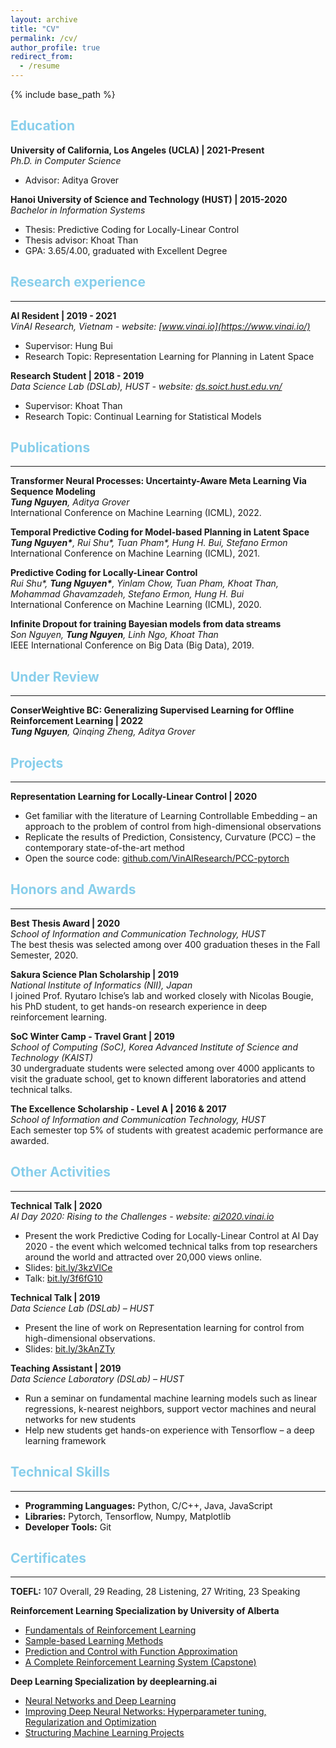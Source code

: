 ```yaml
---
layout: archive
title: "CV"
permalink: /cv/
author_profile: true
redirect_from:
  - /resume
---
```


{% include base_path %}

<!-- Education
====== -->
<h2 style="color:#87CEEB">Education</h2>

**University of California, Los Angeles (UCLA) | 2021-Present**   
*Ph.D. in Computer Science*
  * Advisor: Aditya Grover

**Hanoi University of Science and Technology (HUST) | 2015-2020**   
*Bachelor in Information Systems*
  * Thesis: Predictive Coding for Locally-Linear Control
  * Thesis advisor: Khoat Than
  * GPA: 3.65/4.00, graduated with Excellent Degree

<!-- Research experience
====== -->
<h2 style="color:#87CEEB">Research experience</h2>
<hr>

**AI Resident | 2019 - 2021**   
*VinAI Research, Vietnam - website: [www.vinai.io](https://www.vinai.io/)*
  * Supervisor: Hung Bui
  * Research Topic: Representation Learning for Planning in Latent Space

**Research Student | 2018 - 2019**   
*Data Science Lab (DSLab), HUST - website: [ds.soict.hust.edu.vn/](http://ds.soict.hust.edu.vn/)*
  * Supervisor: Khoat Than
  * Research Topic: Continual Learning for Statistical Models

<!-- Publications
====== -->
<h2 style="color:#87CEEB">Publications</h2>
<hr>

**Transformer Neural Processes: Uncertainty-Aware Meta Learning Via Sequence Modeling**   
*__Tung Nguyen__, Aditya Grover*   
International Conference on Machine Learning (ICML), 2022.

**Temporal Predictive Coding for Model-based Planning in Latent Space**   
*__Tung Nguyen\*__, Rui Shu\*, Tuan Pham\*, Hung H. Bui, Stefano Ermon*   
International Conference on Machine Learning (ICML), 2021.

**Predictive Coding for Locally-Linear Control**   
*Rui Shu\*, **Tung Nguyen\***, Yinlam Chow, Tuan Pham, Khoat Than, Mohammad Ghavamzadeh, Stefano Ermon, Hung H. Bui*   
International Conference on Machine Learning (ICML), 2020.

**Infinite Dropout for training Bayesian models from data streams**   
*Son Nguyen, **Tung Nguyen**, Linh Ngo, Khoat Than*   
IEEE International Conference on Big Data (Big Data), 2019.
  
<!-- Preprints
====== -->
<h2 style="color:#87CEEB">Under Review</h2>
<hr>

**ConserWeightive BC: Generalizing Supervised Learning for Offline Reinforcement Learning | 2022**   
*__Tung Nguyen__, Qinqing Zheng, Aditya Grover*
  
<!-- Projects
====== -->
<h2 style="color:#87CEEB">Projects</h2>
<hr>

**Representation Learning for Locally-Linear Control | 2020**   
  * Get familiar with the literature of Learning Controllable Embedding – an approach to the problem of control from high-dimensional observations
  * Replicate the results of Prediction, Consistency, Curvature (PCC) – the contemporary state-of-the-art method
  * Open the source code: [github.com/VinAIResearch/PCC-pytorch](https://github.com/VinAIResearch/PCC-pytorch)

<!-- Honors and Awards
====== -->
<h2 style="color:#87CEEB">Honors and Awards</h2>
<hr>

**Best Thesis Award | 2020**   
*School of Information and Communication Technology, HUST*   
The best thesis was selected among over 400 graduation theses in the Fall Semester, 2020.

**Sakura Science Plan Scholarship | 2019**   
*National Institute of Informatics (NII), Japan*   
I joined Prof. Ryutaro Ichise’s lab and worked closely with Nicolas Bougie, his PhD student, to get hands-on research experience in deep reinforcement learning.

**SoC Winter Camp - Travel Grant | 2019**   
*School of Computing (SoC), Korea Advanced Institute of Science and Technology (KAIST)*   
30 undergraduate students were selected among over 4000 applicants to visit the graduate school, get to known different laboratories and attend technical talks.

**The Excellence Scholarship - Level A | 2016 & 2017**   
*School of Information and Communication Technology, HUST*   
Each semester top 5% of students with greatest academic performance are awarded.
  
<!-- Other Activities
====== -->
<h2 style="color:#87CEEB">Other Activities</h2>
<hr>

**Technical Talk | 2020**   
*AI Day 2020: Rising to the Challenges - website: [ai2020.vinai.io](https://ai2020.vinai.io)*
  * Present the work Predictive Coding for Locally-Linear Control at AI Day 2020 - the event which welcomed technical talks from top researchers around the world and attracted over 20,000 views online.
  * Slides: [bit.ly/3kzVlCe](https://bit.ly/3kzVlCe)
  * Talk: [bit.ly/3f6fG10](https://bit.ly/3f6fG10) 

**Technical Talk | 2019**   
*Data Science Lab (DSLab) – HUST*
  * Present the line of work on Representation learning for control from high-dimensional observations.
  * Slides: [bit.ly/3kAnZTy](https://bit.ly/3kAnZTy)

**Teaching Assistant | 2019**   
*Data Science Laboratory (DSLab) – HUST*
  * Run a seminar on fundamental machine learning models such as linear regressions, k-nearest neighbors, support vector machines and neural networks for new students
  * Help new students get hands-on experience with Tensorflow – a deep learning framework

<!-- Technical Skills
====== -->
<h2 style="color:#87CEEB">Technical Skills</h2>
<hr>

  * **Programming Languages:** Python, C/C++, Java, JavaScript
  * **Libraries:** Pytorch, Tensorflow, Numpy, Matplotlib
  * **Developer Tools:** Git

<!-- Certificates
====== -->
<h2 style="color:#87CEEB">Certificates</h2>
<hr>

**TOEFL:** 107 Overall, 29 Reading, 28 Listening, 27 Writing, 23 Speaking

**Reinforcement Learning Specialization by University of Alberta**
* [Fundamentals of Reinforcement Learning](https://www.coursera.org/account/accomplishments/certificate/ALXELAWTGVZX)
* [Sample-based Learning Methods](https://www.coursera.org/account/accomplishments/certificate/Y85JLQBRWVPT)
* [Prediction and Control with Function Approximation](https://www.coursera.org/account/accomplishments/certificate/BVBPXLCNSEM8)
* [A Complete Reinforcement Learning System (Capstone)](https://www.coursera.org/account/accomplishments/certificate/FK5A3VHY2AWP)

**Deep Learning Specialization by deeplearning.ai**
  * [Neural Networks and Deep Learning](https://www.coursera.org/account/accomplishments/verify/6BVE5M4WM989)
  * [Improving Deep Neural Networks: Hyperparameter tuning, Regularization and Optimization](https://www.coursera.org/account/accomplishments/verify/VZ9QAABGA7N8)
  * [Structuring Machine Learning Projects](https://www.coursera.org/account/accomplishments/verify/VH32KS27NRJ5)